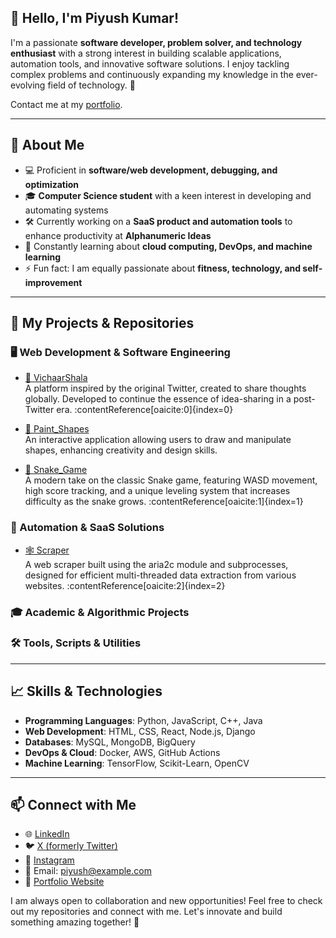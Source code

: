 ## 👋 Hello, I'm Piyush Kumar!

I'm a passionate **software developer, problem solver, and technology enthusiast** with a strong interest in building scalable applications, automation tools, and innovative software solutions. I enjoy tackling complex problems and continuously expanding my knowledge in the ever-evolving field of technology. 🚀

Contact me at my [portfolio](https://piyushkumar.me).

---

## 📌 About Me

- 💻 Proficient in **software/web development, debugging, and optimization**
- 🎓 **Computer Science student** with a keen interest in developing and automating systems
- 🛠️ Currently working on a **SaaS product and automation tools** to enhance productivity at **Alphanumeric Ideas**
- 📖 Constantly learning about **cloud computing, DevOps, and machine learning**
- ⚡ Fun fact: I am equally passionate about **fitness, technology, and self-improvement**

---

## 📂 My Projects & Repositories

### 🖥️ Web Development & Software Engineering

- [🚀 VichaarShala](https://github.com/ipiyushkumar/VichaarShala)  
  A platform inspired by the original Twitter, created to share thoughts globally. Developed to continue the essence of idea-sharing in a post-Twitter era. :contentReference[oaicite:0]{index=0}

- [🎨 Paint_Shapes](https://github.com/ipiyushkumar/Paint_Shapes)  
  An interactive application allowing users to draw and manipulate shapes, enhancing creativity and design skills.

- [🐍 Snake_Game](https://github.com/ipiyushkumar/Snake_Game)  
  A modern take on the classic Snake game, featuring WASD movement, high score tracking, and a unique leveling system that increases difficulty as the snake grows. :contentReference[oaicite:1]{index=1}

### 🤖 Automation & SaaS Solutions

- [🕸️ Scraper](https://github.com/ipiyushkumar/Scraper)  
  A web scraper built using the aria2c module and subprocesses, designed for efficient multi-threaded data extraction from various websites. :contentReference[oaicite:2]{index=2}

### 🎓 Academic & Algorithmic Projects


### 🛠️ Tools, Scripts & Utilities


---

## 📈 Skills & Technologies

- **Programming Languages**: Python, JavaScript, C++, Java
- **Web Development**: HTML, CSS, React, Node.js, Django
- **Databases**: MySQL, MongoDB, BigQuery
- **DevOps & Cloud**: Docker, AWS, GitHub Actions
- **Machine Learning**: TensorFlow, Scikit-Learn, OpenCV

---

## 📫 Connect with Me

- 🌐 [LinkedIn](https://www.linkedin.com/in/piyush-kumar-4199a5202)
- 🐦 [X (formerly Twitter)](https://x.com/@SamaMaou67248)
- 📸 [Instagram](https://www.instagram.com/ipiyushkumar001)
- 📧 Email: piyush@example.com
- 💼 [Portfolio Website](https://piyushkumar.me)

I am always open to collaboration and new opportunities! Feel free to check out my repositories and connect with me. Let's innovate and build something amazing together! 🚀
